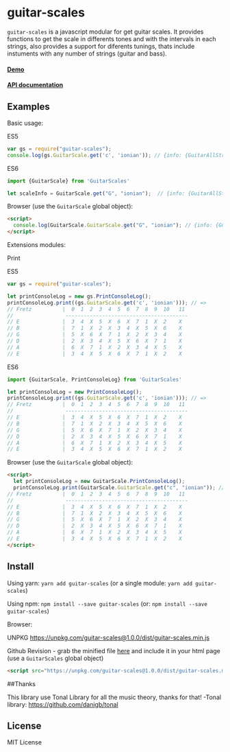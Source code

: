 # guitar-scales

`guitar-scales` is a javascript modular for get guitar scales. It provides functions to get the scale in differents tones and with the intervals in each strings, also provides a support for diferents tunings, thats include instuments with any number of strings (guitar and bass).

#### [Demo]()

#### [API documentation](http://miguelcalderonbproject.github.io/guitar-scales)

## Examples

Basic usage:

ES5
```js
var gs = require("guitar-scales");
console.log(gs.GuitarScale.get('c', 'ionian')); // {info: {GuitarAllStrings}, tuning: [ 'E', 'A', 'D', 'G', 'B', 'E' ], fretzNumber: 12]
```

ES6
```js
import {GuitarScale} from 'GuitarScales'

let scaleInfo = GuitarScale.get("G", "ionian");  // {info: {GuitarAllStrings}, tuning: [ 'E', 'A', 'D', 'G', 'B', 'E' ], fretzNumber: 12]
```

Browser (use the `GuitarScale` global object):

```html
<script>
  console.log(GuitarScale.GuitarScale.get("G", "ionian"); // {info: {GuitarAllStrings}, tuning: [ 'E', 'A', 'D', 'G', 'B', 'E' ], fretzNumber: 12]
</script>
```

Extensions modules:

Print

ES5
```js
var gs = require("guitar-scales");

let printConsoleLog = new gs.PrintConsoleLog();
printConsoleLog.print((gs.GuitarScale.get('c', 'ionian'))); // =>
// Fretz          |  0  1  2  3  4  5  6  7  8  9  10   11
//                 ----------------------------------------
// E              |  3  4  X  5  X  6  X  7  1  X  2    X
// B              |  7  1  X  2  X  3  4  X  5  X  6    X
// G              |  5  X  6  X  7  1  X  2  X  3  4    X
// D              |  2  X  3  4  X  5  X  6  X  7  1    X
// A              |  6  X  7  1  X  2  X  3  4  X  5    X
// E              |  3  4  X  5  X  6  X  7  1  X  2    X
```

ES6
```js
import {GuitarScale, PrintConsoleLog} from 'GuitarScales'

let printConsoleLog = new PrintConsoleLog();
printConsoleLog.print((gs.GuitarScale.get('c', 'ionian'))); // =>
// Fretz          |  0  1  2  3  4  5  6  7  8  9  10   11
//                 ----------------------------------------
// E              |  3  4  X  5  X  6  X  7  1  X  2    X
// B              |  7  1  X  2  X  3  4  X  5  X  6    X
// G              |  5  X  6  X  7  1  X  2  X  3  4    X
// D              |  2  X  3  4  X  5  X  6  X  7  1    X
// A              |  6  X  7  1  X  2  X  3  4  X  5    X
// E              |  3  4  X  5  X  6  X  7  1  X  2    X
```

Browser (use the `GuitarScale` global object):

```html
<script>
  let printConsoleLog = new GuitarScale.PrintConsoleLog();
  printConsoleLog.print(GuitarScale.GuitarScale.get("c", "ionian")); // =>
// Fretz          |  0  1  2  3  4  5  6  7  8  9  10   11
//                 ----------------------------------------
// E              |  3  4  X  5  X  6  X  7  1  X  2    X
// B              |  7  1  X  2  X  3  4  X  5  X  6    X
// G              |  5  X  6  X  7  1  X  2  X  3  4    X
// D              |  2  X  3  4  X  5  X  6  X  7  1    X
// A              |  6  X  7  1  X  2  X  3  4  X  5    X
// E              |  3  4  X  5  X  6  X  7  1  X  2    X
</script>
```

## Install

Using yarn: `yarn add guitar-scales` (or a single module: `yarn add guitar-scales`)

Using npm: `npm install --save guitar-scales` (or: `npm install --save guitar-scales`)

Browser: 

UNPKG 
https://unpkg.com/guitar-scales@1.0.0/dist/guitar-scales.min.js

Github Revision - grab the minified file [here](https://github.com/miguelcalderonb/guitar-scales/blob/master/dist/guitar-scales.min.js) and include it in your html page (use a `GuitarScales` global object)

```html
<script src="https://unpkg.com/guitar-scales@1.0.0/dist/guitar-scales.min.js"></script>
```

##Thanks

This library use Tonal Library for all the music theory, thanks for that!
-Tonal library: https://github.com/danigb/tonal

## License

MIT License
